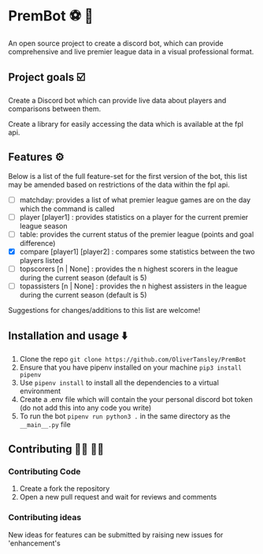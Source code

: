 # PremBot ⚽️ 🤖

An open source project to create a discord bot, which can provide comprehensive and live premier league data in a visual professional format.

## Project goals ☑️

Create a Discord bot which can provide live data about players and comparisons between them.

Create a library for easily accessing the data which is available at the fpl api.

## Features ⚙️

Below is a list of the full feature-set for the first version of the bot, this list may be amended based on restrictions of the data within the fpl api.

- [ ] matchday: provides a list of what premier league games are on the day which the command is called
- [ ] player [player1] : provides statistics on a player for the current premier league season
- [ ] table: provides the current status of the premier league (points and goal difference)
- [x] compare [player1] [player2] : compares some statistics between the two players listed
- [ ] topscorers [n | None] : provides the n highest scorers in the league during the current season (default is 5)
- [ ] topassisters [n | None] : provides the n highest assisters in the league during the current season (default is 5)

Suggestions for changes/additions to this list are welcome!

## Installation and usage ⬇️

1. Clone the repo `git clone https://github.com/OliverTansley/PremBot`
2. Ensure that you have pipenv installed on your machine `pip3 install pipenv`
3. Use `pipenv install` to install all the dependencies to a virtual environment
4. Create a .env file which will contain the your personal discord bot token (do not add this into any code you write)
5. To run the bot `pipenv run python3 .` in the same directory as the `__main__.py` file

## Contributing 👨‍💻 👩‍💻

### Contributing Code

1. Create a fork the repository
2. Open a new pull request and wait for reviews and comments

### Contributing ideas

New ideas for features can be submitted by raising new issues for 'enhancement's
